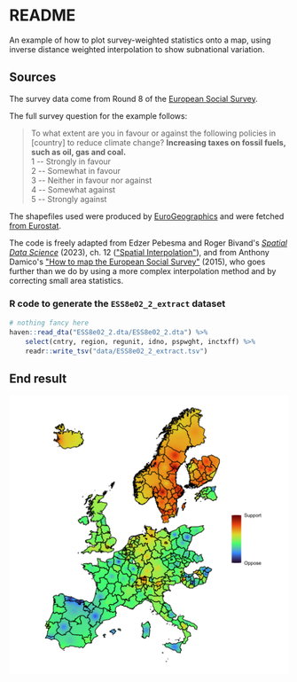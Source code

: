 # README

An example of how to plot survey-weighted statistics onto a map, using inverse distance weighted interpolation to show subnational variation.

## Sources

The survey data come from Round 8 of the [European Social Survey][ess].

[ess]: https://www.europeansocialsurvey.org/

The full survey question for the example follows:

> To what extent are you in favour or against the following policies in [country] to reduce climate change? __Increasing taxes on fossil fuels, such as oil, gas and coal.__  
> 1 -- Strongly in favour  
> 2 -- Somewhat in favour  
> 3 -- Neither in favour nor against  
> 4 -- Somewhat against  
> 5 -- Strongly against

The shapefiles used were produced by [EuroGeographics][egs] and were fetched [from Eurostat][shp].

[egs]: https://eurogeographics.org/
[shp]: https://ec.europa.eu/eurostat/web/gisco/geodata/reference-data/administrative-units-statistical-units

The code is freely adapted from Edzer Pebesma and Roger Bivand's _[Spatial Data Science][rspatial]_ (2023), ch. 12 (["Spatial Interpolation"][rspatial12]), and from Anthony Damico's ["How to map the European Social Survey"][damico15] (2015), who goes further than we do by using a more complex interpolation method and by correcting small area statistics.

[rspatial]: https://r-spatial.org/book/
[rspatial12]: https://r-spatial.org/book/12-Interpolation.html
[damico15]: https://github.com/davidbrae/swmap/blob/master/how%20to%20map%20the%20european%20social%20survey.R

### R code to generate the `ESS8e02_2_extract` dataset

```r
# nothing fancy here
haven::read_dta("ESS8e02_2.dta/ESS8e02_2.dta") %>%
    select(cntry, region, regunit, idno, pspwght, inctxff) %>%
    readr::write_tsv("data/ESS8e02_2_extract.tsv")
```

## End result

![](fossil-fuels.png)
